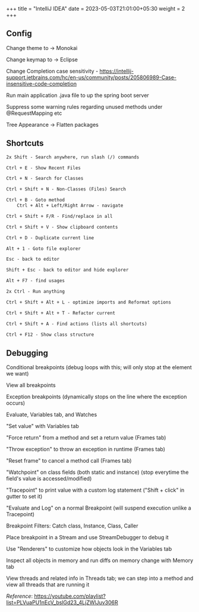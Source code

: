 +++
title = "IntelliJ IDEA"
date = 2023-05-03T21:01:00+05:30
weight = 2
+++

## Config
Change theme to -> Monokai

Change keymap to -> Eclipse

Change Completion case sensitivity - https://intellij-support.jetbrains.com/hc/en-us/community/posts/205806989-Case-insensitive-code-completion

Run main application .java file to up the spring boot server

Suppress some warning rules regarding unused methods under @RequestMapping etc

Tree Appearance -> Flatten packages

## Shortcuts
```txt
2x Shift - Search anywhere, run slash (/) commands

Ctrl + E - Show Recent Files

Ctrl + N - Search for Classes

Ctrl + Shift + N - Non-Classes (Files) Search

Ctrl + B - Goto method
	Ctrl + Alt + Left/Right Arrow - navigate

Ctrl + Shift + F/R - Find/replace in all

Ctrl + Shift + V - Show clipboard contents

Ctrl + D - Duplicate current line

Alt + 1 - Goto file explorer

Esc - back to editor

Shift + Esc - back to editor and hide explorer

Alt + F7 - find usages

2x Ctrl - Run anything

Ctrl + Shift + Alt + L - optimize imports and Reformat options

Ctrl + Shift + Alt + T - Refactor current

Ctrl + Shift + A - Find actions (lists all shortcuts)

Ctrl + F12 - Show class structure
```
## Debugging
Conditional breakpoints (debug loops with this; will only stop at the element we want)

View all breakpoints

Exception breakpoints (dynamically stops on the line where the exception occurs)

Evaluate, Variables tab, and Watches

"Set value" with Variables tab

"Force return" from a method and set a return value (Frames tab)

"Throw exception" to throw an exception in runtime (Frames tab)

"Reset frame" to cancel a method call (Frames tab)

"Watchpoint" on class fields (both static and instance) (stop everytime the field's value is accessed/modified)

"Tracepoint" to print value with a custom log statement ("Shift + click" in gutter to set it)

"Evaluate and Log" on a normal Breakpoint (will suspend execution unlike a Tracepoint)

Breakpoint Filters: Catch class, Instance, Class, Caller

Place breakpoint in a Stream and use StreamDebugger to debug it

Use "Renderers" to customize how objects look in the Variables tab

Inspect all objects in memory and run diffs on memory change with Memory tab

View threads and related info in Threads tab; we can step into a method and view all threads that are running it

_Reference_: https://youtube.com/playlist?list=PLVuaPU1nEcV_bslGd23_4LjZWlJuv306R 